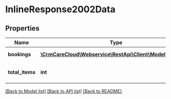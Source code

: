 # InlineResponse2002Data

## Properties
Name | Type | Description | Notes
------------ | ------------- | ------------- | -------------
**bookings** | [**\CrmCareCloud\Webservice\RestApi\Client\Model\Booking[]**](Booking.md) | Collection of bookings | [optional] 
**total_items** | **int** | Count of all found bookings | [optional] 

[[Back to Model list]](../../README.md#documentation-for-models) [[Back to API list]](../../README.md#documentation-for-api-endpoints) [[Back to README]](../../README.md)

